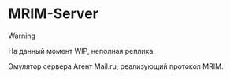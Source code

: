 # MRIM-Server
> [!WARNING]
> На данный момент WIP, неполная реплика.

Эмулятор сервера Агент Mail.ru, реализующий протокол MRIM.